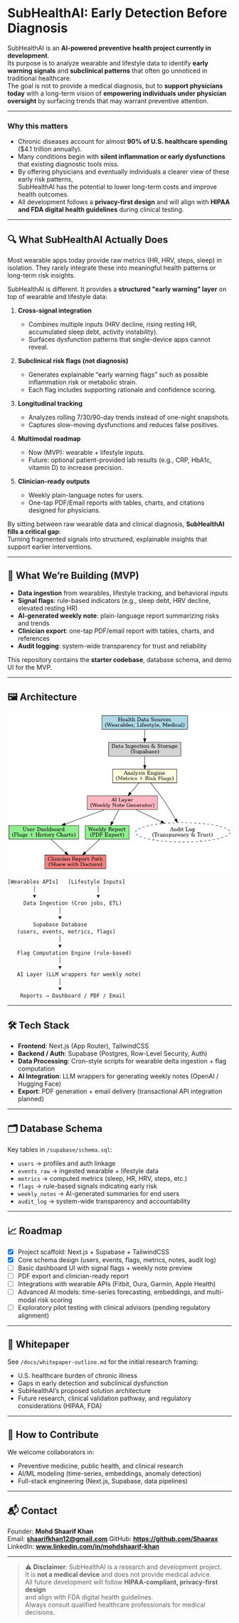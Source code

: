 # SubHealthAI: Early Detection Before Diagnosis

SubHealthAI is an **AI-powered preventive health project currently in development**.  
Its purpose is to analyze wearable and lifestyle data to identify **early warning signals** and **subclinical patterns** that often go unnoticed in traditional healthcare.  
The goal is not to provide a medical diagnosis, but to **support physicians today** with a long-term vision of **empowering individuals under physician oversight** by surfacing trends that may warrant preventive attention.

---

### Why this matters
- Chronic diseases account for almost **90% of U.S. healthcare spending** ($4.1 trillion annually).  
- Many conditions begin with **silent inflammation or early dysfunctions** that existing diagnostic tools miss.  
- By offering physicians and eventually individuals a clearer view of these early risk patterns,  
SubHealthAI has the potential to lower long-term costs and improve health outcomes.  
- All development follows a **privacy-first design** and will align with **HIPAA and FDA digital health guidelines** during clinical testing.

---

## 🔍 What SubHealthAI Actually Does
Most wearable apps today provide raw metrics (HR, HRV, steps, sleep) in isolation.
They rarely integrate these into meaningful health patterns or long-term risk insights.

SubHealthAI is different. It provides a **structured "early warning" layer** on top of wearable and lifestyle data:

1. **Cross-signal integration**  
   - Combines multiple inputs (HRV decline, rising resting HR, accumulated sleep debt, activity instability).  
   - Surfaces dysfunction patterns that single-device apps cannot reveal.

2. **Subclinical risk flags (not diagnosis)**  
   - Generates explainable “early warning flags” such as possible inflammation risk or metabolic strain.  
   - Each flag includes supporting rationale and confidence scoring.

3. **Longitudinal tracking**  
   - Analyzes rolling 7/30/90-day trends instead of one-night snapshots.  
   - Captures slow-moving dysfunctions and reduces false positives.

4. **Multimodal roadmap**  
   - Now (MVP): wearable + lifestyle inputs.  
   - Future: optional patient-provided lab results (e.g., CRP, HbA1c, vitamin D) to increase precision.

5. **Clinician-ready outputs**  
   - Weekly plain-language notes for users.  
   - One-tap PDF/Email reports with tables, charts, and citations designed for physicians.

By sitting between raw wearable data and clinical diagnosis, **SubHealthAI fills a critical gap**:  
Turning fragmented signals into structured, explainable insights that support earlier interventions.

---

## 🚀 What We’re Building (MVP)
- **Data ingestion** from wearables, lifestyle tracking, and behavioral inputs  
- **Signal flags**: rule-based indicators (e.g., sleep debt, HRV decline, elevated resting HR)  
- **AI-generated weekly note**: plain-language report summarizing risks and trends  
- **Clinician export**: one-tap PDF/email report with tables, charts, and references  
- **Audit logging**: system-wide transparency for trust and reliability  

This repository contains the **starter codebase**, database schema, and demo UI for the MVP.

---

## 🖼 Architecture

![SubHealthAI Architecture](./docs/subhealthai_architecture.png)

```text
[Wearables APIs]   [Lifestyle Inputs]
        │                   │
        ▼                   ▼
     Data Ingestion (Cron jobs, ETL)
                │
                ▼
        Supabase Database
   (users, events, metrics, flags)
                │
                ▼
   Flag Computation Engine (rule-based)
                │
                ▼
   AI Layer (LLM wrappers for weekly note)
                │
                ▼
    Reports → Dashboard / PDF / Email
```
---

## 🛠 Tech Stack
- **Frontend**: Next.js (App Router), TailwindCSS  
- **Backend / Auth**: Supabase (Postgres, Row-Level Security, Auth)  
- **Data Processing**: Cron-style scripts for wearable delta ingestion + flag computation  
- **AI Integration**: LLM wrappers for generating weekly notes (OpenAI / Hugging Face)  
- **Export**: PDF generation + email delivery (transactional API integration planned)  

---

## 🗂 Database Schema
Key tables in `/supabase/schema.sql`:
- `users` → profiles and auth linkage  
- `events_raw` → ingested wearable + lifestyle data  
- `metrics` → computed metrics (sleep, HR, HRV, steps, etc.)  
- `flags` → rule-based signals indicating early risk  
- `weekly_notes` → AI-generated summaries for end users  
- `audit_log` → system-wide transparency and accountability  

---

## 📈 Roadmap
- [x] Project scaffold: Next.js + Supabase + TailwindCSS  
- [x] Core schema design (users, events, flags, metrics, notes, audit log)  
- [ ] Basic dashboard UI with signal flags + weekly note preview  
- [ ] PDF export and clinician-ready report  
- [ ] Integrations with wearable APIs (Fitbit, Oura, Garmin, Apple Health)  
- [ ] Advanced AI models: time-series forecasting, embeddings, and multi-modal risk scoring  
- [ ] Exploratory pilot testing with clinical advisors (pending regulatory alignment)  

---

## 📄 Whitepaper
See `/docs/whitepaper-outline.md` for the initial research framing:  
- U.S. healthcare burden of chronic illness  
- Gaps in early detection and subclinical dysfunction  
- SubHealthAI’s proposed solution architecture  
- Future research, clinical validation pathway, and regulatory considerations (HIPAA, FDA)  

---

## 🤝 How to Contribute
We welcome collaborators in:  
- Preventive medicine, public health, and clinical research  
- AI/ML modeling (time-series, embeddings, anomaly detection)  
- Full-stack engineering (Next.js, Supabase, data pipelines)  

---

## 📬 Contact
Founder: **Mohd Shaarif Khan**  
Email: **shaarifkhan12@gmail.com**
GitHub: **https://github.com/Shaarax**  
LinkedIn: **www.linkedin.com/in/mohdshaarif-khan**  

---

> ⚠️ **Disclaimer**: SubHealthAI is a research and development project.  
> It is **not a medical device** and does not provide medical advice.  
> All future development will follow **HIPAA-compliant, privacy-first design**  
> and align with FDA digital health guidelines.  
> Always consult qualified healthcare professionals for medical decisions.
